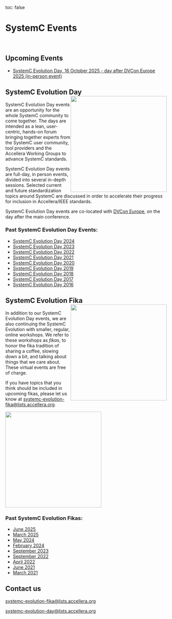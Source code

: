 toc: false

# SystemC Events
<br>

## Upcoming Events

 * [SystemC Evolution Day, 16 October 2025 - day after DVCon Europe 2025 (in-person event)](../sced2025/)

<!--
<img style="float:right; width:300px;" src="/images/systemc-summer-of-code-logo-2-1500.png">

## SystemC Summer of Code submission is open! 

Accellera Systems Initiative (Accellera) announced its [SystemC Summer of Code 2025](/events/ssoc2025/) program, created for students interested in contributing to the evolution of the SystemC ecosystem. Experience in object-oriented programming and C++ is required. Applications will be accepted March 5 through April 4 by submitting a project proposal and resume. Visit the [SystemC Summer of Code 2025](/events/ssoc2025/) page for more information!

## Call for Contributions for SystemC Evolution Day and Fika is Open!

Proposals for SystemC Evolution Events are open all year round, however slots for the upcoming SystemC Days fill fast, so you should contact the organizing team as soon as you can:
[systemc-evolution-day@lists.accellera.org](mailto:systemc-evolution-day@lists.accellera.org).
-->

## SystemC Evolution Day <img style="float:right; width:300px;" src="/images/sced.png">

SystemC Evolution Day events are an opportunity for the whole SystemC community to come together.
The days are intended as a lean, user-centric, hands-on forum bringing together experts from the SystemC user community, tool providers and the Accellera Working Groups to advance SystemC standards.

SystemC Evolution Day events are full-day, in person events, divided into several in-depth sessions. Selected current and future standardization topics around SystemC are discussed in order to accelerate their progress for inclusion in Accellera/IEEE standards.

SystemC Evolution Day events are co-located with [DVCon Europe](https://dvcon-europe.org), on the day after the main conference.

### Past SystemC Evolution Day Events:

* [SystemC Evolution Day 2024](../sced2024/)
* [SystemC Evolution Day 2023](../sced2023/)
* [SystemC Evolution Day 2022](../sced2022/)
* [SystemC Evolution Day 2021](../sced2021/)
* [SystemC Evolution Day 2020](../sced2020/)
* [SystemC Evolution Day 2019](../sced2019/)
* [SystemC Evolution Day 2018](../sced2018/)
* [SystemC Evolution Day 2017](../sced2017/)
* [SystemC Evolution Day 2016](../sced2016/)


## SystemC Evolution Fika <img style="float:right; width:300px;" src="/images/scef.png">

In addition to our SystemC Evolution Day events, we are also continuing the SystemC Evolution with smaller, regular, online workshops. We refer to these workshops as *fikas*, to honor the fika tradition of sharing a coffee, slowing down a bit, and talking about things that we care about. These virtual events are free of charge.

If you have topics that you think should be included in upcoming fikas, please let us know at [systemc-evolution-fika@lists.accellera.org](mailto:systemc-evolution-fika@lists.accellera.org).

<img style="width:300px;" src="/images/fika.jpg">

### Past SystemC Evolution Fikas:

* [June 2025](../scef202506/)
* [March 2025](../scef202503/)
* [May 2024](../scef202405/)
* [February 2024](../scef202402/)
* [September 2023](../scef202309/)
* [September 2022](../scef202209/)
* [April 2022](../scef202204/)
* [June 2021](../scef202106/)
* [March 2021](../scef202103/)

## Contact us

[systemc-evolution-fika@lists.accellera.org](mailto:systemc-evolution-fika@lists.accellera.org)

[systemc-evolution-day@lists.accellera.org](mailto:systemc-evolution-day@lists.accellera.org)
